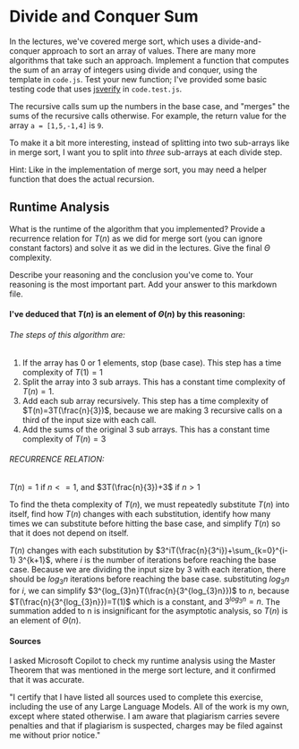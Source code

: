 # Divide and Conquer Sum

In the lectures, we've covered merge sort, which uses a divide-and-conquer
approach to sort an array of values. There are many more algorithms that take
such an approach. Implement a function that computes the sum of an array of
integers using divide and conquer, using the template in `code.js`. Test your
new function; I've provided some basic testing code that uses
[jsverify](https://jsverify.github.io/) in `code.test.js`.

The recursive calls sum up the numbers in the base case, and "merges" the sums
of the recursive calls otherwise. For example, the return value for the array `a
= [1,5,-1,4]` is `9`.

To make it a bit more interesting, instead of splitting into two sub-arrays like
in merge sort, I want you to split into *three* sub-arrays at each divide step.

Hint: Like in the implementation of merge sort, you may need a helper function
that does the actual recursion.

## Runtime Analysis

What is the runtime of the algorithm that you implemented? Provide a recurrence
relation for $T(n)$ as we did for merge sort (you can ignore constant factors)
and solve it as we did in the lectures. Give the final $\Theta$ complexity.

Describe your reasoning and the conclusion you've come to. Your reasoning is the
most important part. Add your answer to this markdown file.

#### I've deduced that $T(n)$ is an element of $\Theta(n)$ by this reasoning:

###### The steps of this algorithm are:

1. If the array has 0 or 1 elements, stop (base case). This step has a time complexity of $T(1)=1$
2. Split the array into 3 sub arrays. This has a constant time complexity of $T(n)=1$.
3. Add each sub array recursively. This step has a time complexity of $T(n)=3T(\frac{n}{3})$, because we are making 3 recursive calls on a third of the input size with each call.
4. Add the sums of the original 3 sub arrays. This has a constant time complexity of $T(n)=3$


###### RECURRENCE RELATION:

$T(n)=1$ if $n<=1$, and $3T(\frac{n}{3})+3$ if $n>1$

To find the theta complexity of $T(n)$, we must repeatedly substitute $T(n)$ into itself, find how $T(n)$ changes with each substitution, identify how many times we can substitute before hitting the base case, and simplify $T(n)$ so that it does not depend on itself.

$T(n)$ changes with each substitution by $3^iT(\frac{n}{3^i})+\sum_{k=0}^{i-1} 3^{k+1}$, where $i$ is the number of iterations before reaching the base case. Because we are dividing the input size by 3 with each iteration, there should be $log_{3}n$ iterations before reaching the base case. substituting $log_{3}n$ for $i$, we can simplify $3^{log_{3}n}T(\frac{n}{3^{log_{3}n}})$ to $n$, because $T(\frac{n}{3^{log_{3}n}})=T(1)$ which is a constant, and $3^{log_{3}n}=n$. The summation added to n is insignificant for the asymptotic analysis, so $T(n)$ is an element of $\Theta(n)$.


#### Sources

I asked Microsoft Copilot to check my runtime analysis using the Master Theorem that was mentioned in the merge sort lecture, and it confirmed that it was accurate.

"I certify that I have listed all sources used to complete this exercise,
including the use of any Large Language Models. All of the work is my own, except
where stated otherwise. I am aware that plagiarism carries severe penalties and
that if plagiarism is suspected, charges may be filed against me without prior
notice."
